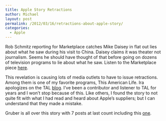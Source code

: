 ```yaml
---
title: Apple Story Retractions
author: Michael
layout: post
permalink: /2012/03/16/retractions-about-apple-story/
categories:
  - Apple
---
```

Rob Schmitz reporting for Marketplace catches Mike Daisey in flat out lies about what he saw during his visit to China. Daisey claims it was theater not journalism. Seems he should have thought of that before going on dozens of television programs to lie about what he saw. Listen to the Marketplace piece [here][1]. 

This revelation is causing lots of media outlets to have to issue retractions. Among them is one of my favorite programs, This American Life. Ira apologizes on the TAL [blog][2]. I&#8217;ve been a contributor and listener to TAL for years and I won&#8217;t stop because of this. Like others, I found the story to not quite fit with what I had read and heard about Apple&#8217;s suppliers; but I can understand that they made a mistake.

Gruber is all over this story with 7 posts at last count including this [one][3].

 [1]: http://www.marketplace.org/topics/life/ieconomy/acclaimed-apple-critic-made-details "Schmitz busts Daisey"
 [2]: http://www.thisamericanlife.org/blog "TAL Retraction"
 [3]: http://daringfireball.net/linked/2012/03/16/this-american-life-mike-daisey
